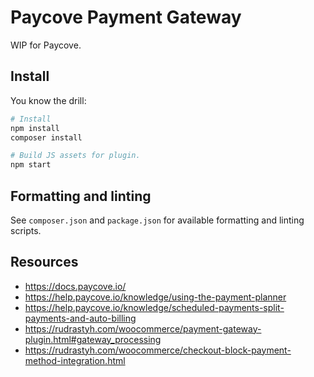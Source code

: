 # Paycove Payment Gateway

WIP for Paycove.

## Install

You know the drill:

```bash
# Install
npm install
composer install

# Build JS assets for plugin.
npm start
```

## Formatting and linting

See `composer.json` and `package.json` for available formatting and linting scripts.


## Resources
- https://docs.paycove.io/
- https://help.paycove.io/knowledge/using-the-payment-planner
- https://help.paycove.io/knowledge/scheduled-payments-split-payments-and-auto-billing
- https://rudrastyh.com/woocommerce/payment-gateway-plugin.html#gateway_processing
- https://rudrastyh.com/woocommerce/checkout-block-payment-method-integration.html
